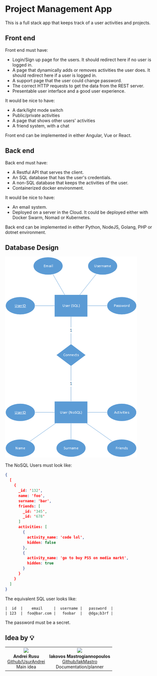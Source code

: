 # Project Management App

This is a full stack app that keeps track of a user activities and projects.

## Front end

Front end must have:

* Login/Sign up page for the users. It should redirect here if no user is logged in.
* A page that dynamically adds or removes activities the user does. It should redirect here if a user is logged in.
* A support page that the user could change password.
* The correct HTTP requests to get the data from the REST server.
* Presentable user interface and a good user experience.

It would be nice to have:

* A dark/light mode switch
* Public/private activities
* A page that shows other users' activities
* A friend system, with a chat

Front end can be implemented in either Angular, Vue or React.

## Back end

Back end must have:

* A Restful API that serves the client.
* An SQL database that has the user's credentials.
* A non-SQL database that keeps the activities of the user.
* Containerized docker environment.

It would be nice to have:

* An email system.
* Deployed on a server in the Cloud. It could be deployed either with Docker Swarm, Nomad or Kubernetes.

Back end can be implemented in either Python, NodeJS, Golang, PHP or dotnet environment.

## Database Design

![Database schema](01_database.png)

The NoSQL Users must look like:

```json
{
  [
    {
      _id: '132',
      name: 'foo',
      surname: 'bar',
      friends: [
        _id: '345',
        _id: '678'
      ]
      activities: [
        {
          activity_name: 'code lol',
          hidden: false
        },
        {
          activity_name: 'go to buy PS5 on media markt',
          hidden: true
        }
      }
    }
  ]
}
```

The equivalent SQL user looks like:

```text
|  id  |    email     |  username |   password  |
| 123  |  foo@bar.com |   foobar  |   @dga;b3rf |
```

The password must be a secret.

## Idea by 💡

<!-- prettier-ignore-start -->
<!-- markdownlint-disable -->
<table>
    <tr>
        <td align="center">
            <img src="https://avatars.githubusercontent.com/u/56538892?v=4" width="100px"> <br>
            <b>Andrei Rusu</b><br>
            <a href="https://github.com/UsurAndrei">Github/UsurAndrei</a><br>
            Main idea
        </td>
          <td align="center">
            <img src="https://avatars.githubusercontent.com/u/27853170?s=400&u=bac4716f23359d04027dbdb512b7308cc4f2ccd7&v=4" width="100px"> <br>
            <b>Iakovos Mastrogiannopoulos</b><br>
            <a href="https://github.com/IakMastro">Github/IakMastro</a><br>
            Documentation/planner
        </td>
    </tr>
</table>
<!-- markdownlint-enable -->
<!-- prettier-ignore-end -->
